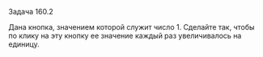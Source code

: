 Задача 160.2

Дана кнопка, значением которой служит число 1. Сделайте так, чтобы по клику на эту кнопку ее значение каждый раз увеличивалось на единицу.